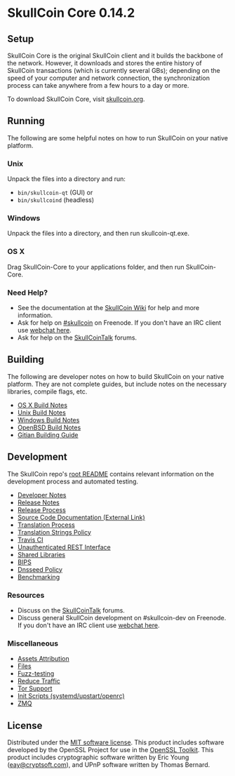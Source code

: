 SkullCoin Core 0.14.2
=====================

Setup
---------------------
SkullCoin Core is the original SkullCoin client and it builds the backbone of the network. However, it downloads and stores the entire history of SkullCoin transactions (which is currently several GBs); depending on the speed of your computer and network connection, the synchronization process can take anywhere from a few hours to a day or more.

To download SkullCoin Core, visit [skullcoin.org](https://skullcoin.org).

Running
---------------------
The following are some helpful notes on how to run SkullCoin on your native platform.

### Unix

Unpack the files into a directory and run:

- `bin/skullcoin-qt` (GUI) or
- `bin/skullcoind` (headless)

### Windows

Unpack the files into a directory, and then run skullcoin-qt.exe.

### OS X

Drag SkullCoin-Core to your applications folder, and then run SkullCoin-Core.

### Need Help?

* See the documentation at the [SkullCoin Wiki](https://skullcoin.info/)
for help and more information.
* Ask for help on [#skullcoin](http://webchat.freenode.net?channels=skullcoin) on Freenode. If you don't have an IRC client use [webchat here](http://webchat.freenode.net?channels=skullcoin).
* Ask for help on the [SkullCoinTalk](https://skullcointalk.io/) forums.

Building
---------------------
The following are developer notes on how to build SkullCoin on your native platform. They are not complete guides, but include notes on the necessary libraries, compile flags, etc.

- [OS X Build Notes](build-osx.md)
- [Unix Build Notes](build-unix.md)
- [Windows Build Notes](build-windows.md)
- [OpenBSD Build Notes](build-openbsd.md)
- [Gitian Building Guide](gitian-building.md)

Development
---------------------
The SkullCoin repo's [root README](/README.md) contains relevant information on the development process and automated testing.

- [Developer Notes](developer-notes.md)
- [Release Notes](release-notes.md)
- [Release Process](release-process.md)
- [Source Code Documentation (External Link)](https://dev.visucore.com/skullcoin/doxygen/)
- [Translation Process](translation_process.md)
- [Translation Strings Policy](translation_strings_policy.md)
- [Travis CI](travis-ci.md)
- [Unauthenticated REST Interface](REST-interface.md)
- [Shared Libraries](shared-libraries.md)
- [BIPS](bips.md)
- [Dnsseed Policy](dnsseed-policy.md)
- [Benchmarking](benchmarking.md)

### Resources
* Discuss on the [SkullCoinTalk](https://skullcointalk.io/) forums.
* Discuss general SkullCoin development on #skullcoin-dev on Freenode. If you don't have an IRC client use [webchat here](http://webchat.freenode.net/?channels=skullcoin-dev).

### Miscellaneous
- [Assets Attribution](assets-attribution.md)
- [Files](files.md)
- [Fuzz-testing](fuzzing.md)
- [Reduce Traffic](reduce-traffic.md)
- [Tor Support](tor.md)
- [Init Scripts (systemd/upstart/openrc)](init.md)
- [ZMQ](zmq.md)

License
---------------------
Distributed under the [MIT software license](/COPYING).
This product includes software developed by the OpenSSL Project for use in the [OpenSSL Toolkit](https://www.openssl.org/). This product includes
cryptographic software written by Eric Young ([eay@cryptsoft.com](mailto:eay@cryptsoft.com)), and UPnP software written by Thomas Bernard.
